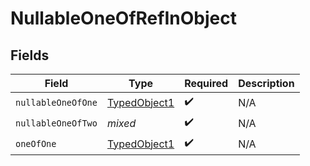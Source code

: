 # NullableOneOfRefInObject


## Fields

| Field                                               | Type                                                | Required                                            | Description                                         |
| --------------------------------------------------- | --------------------------------------------------- | --------------------------------------------------- | --------------------------------------------------- |
| `nullableOneOfOne`                                  | [TypedObject1](../../models/shared/TypedObject1.md) | :heavy_check_mark:                                  | N/A                                                 |
| `nullableOneOfTwo`                                  | *mixed*                                             | :heavy_check_mark:                                  | N/A                                                 |
| `oneOfOne`                                          | [TypedObject1](../../models/shared/TypedObject1.md) | :heavy_check_mark:                                  | N/A                                                 |
